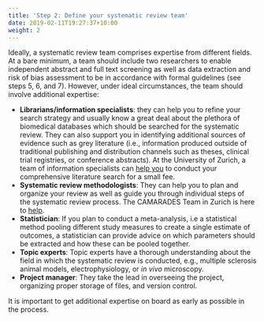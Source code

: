 ```yaml
---
title: 'Step 2: Define your systematic review team'
date: 2019-02-11T19:27:37+10:00
weight: 2
---
```


Ideally, a systematic review team comprises expertise from different fields. At a bare minimum, a team should include two researchers to enable independent abstract and full text screening as well as data extraction and risk of bias assessment to be in accordance with formal guidelines (see steps 5, 6, and 7). However, under ideal circumstances, the team should involve additional expertise:
- **Librarians/information specialists**: they can help you to refine your search strategy and usually know a great deal about the plethora of biomedical databases which should be searched for the systematic review. They can also support you in identifying additional sources of evidence such as grey literature (i.e., information produced outside of traditional publishing and distribution channels such as theses, clinical trial registries, or conference abstracts). At the University of Zurich, a team of information specialists can [help you](https://www.ub.uzh.ch/de/unterstuetzung-erhalten/fachliche-unterstuetzung/medizin/systematic-reviews-und-auftragsrecherchen.html) to conduct your comprehensive literature search for a small fee.
- **Systematic review methodologists**: They can help you to plan and organize your review as well as guide you through individual steps of the systematic review process. The CAMARADES Team in Zurich is here to [help](mailto:benjamin.ineichen@uzh.ch).
- **Statistician**: If you plan to conduct a meta-analysis, i.e a statistical method pooling different study measures to create a single estimate of outcomes, a statistician can provide advice on which parameters should be extracted and how these can be pooled together.
- **Topic experts**: Topic experts have a thorough understanding about the field in which the systematic review is conducted, e.g., multiple sclerosis animal models, electrophysiology, or *in vivo* microscopy.
- **Project manager**: They take the lead in overseeing the project, organizing proper storage of files, and version control.

It is important to get additional expertise on board as early as possible in the process.

